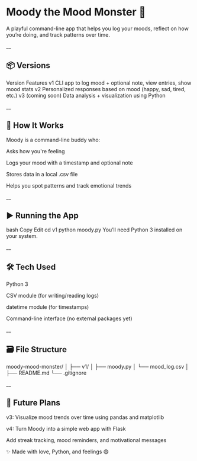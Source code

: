 # Moody the Mood Monster 💚
A playful command-line app that helps you log your moods, reflect on how you’re doing, and track patterns over time.

__

## 📦 Versions
Version	Features
v1	CLI app to log mood + optional note, view entries, show mood stats
v2	Personalized responses based on mood (happy, sad, tired, etc.)
v3	(coming soon) Data analysis + visualization using Python

__

## 🧠 How It Works
Moody is a command-line buddy who:

Asks how you're feeling

Logs your mood with a timestamp and optional note

Stores data in a local .csv file

Helps you spot patterns and track emotional trends

__

## ▶️ Running the App
bash
Copy
Edit
cd v1
python moody.py
You’ll need Python 3 installed on your system.

__

## 🛠 Tech Used
Python 3

CSV module (for writing/reading logs)

datetime module (for timestamps)

Command-line interface (no external packages yet)

__

## 🗃 File Structure
moody-mood-monster/
│
├── v1/
│ ├── moody.py
│ └── mood_log.csv
│
├── README.md
└── .gitignore

__

## 🌱 Future Plans
v3: Visualize mood trends over time using pandas and matplotlib

v4: Turn Moody into a simple web app with Flask

Add streak tracking, mood reminders, and motivational messages

✨ Made with love, Python, and feelings 😄


